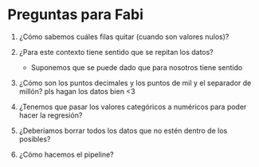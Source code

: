 
# Preguntas para Fabi

1. ¿Cómo sabemos cuáles filas quitar (cuando son valores nulos)?

2. ¿Para este contexto tiene sentido que se repitan los datos? 
    - Suponemos que se puede dado que para nosotros tiene sentido 

3. ¿Cómo son los puntos decimales y los puntos de mil y el separador de millón? pls hagan los datos bien <3

4. ¿Tenemos que pasar los valores categóricos a numéricos para poder hacer la regresión?

5. ¿Deberíamos borrar todos los datos que no estén dentro de los posibles?

6. ¿Cómo hacemos el pipeline?
